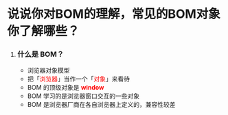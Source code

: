 # 说说你对BOM的理解，常见的BOM对象你了解哪些？

1. ### 什么是 BOM？

   + 浏览器对象模型
   + 把「<font color="red">浏览器</font>」当作一个「<font color="red">对象</font>」来看待
   + BOM 的顶级对象是 <font color="red">**window**</font>
   + BOM 学习的是浏览器窗口交互的一些对象
   + BOM 是浏览器厂商在各自浏览器上定义的，兼容性较差